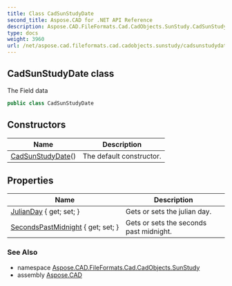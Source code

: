 ```yaml
---
title: Class CadSunStudyDate
second_title: Aspose.CAD for .NET API Reference
description: Aspose.CAD.FileFormats.Cad.CadObjects.SunStudy.CadSunStudyDate class. The Field data
type: docs
weight: 3960
url: /net/aspose.cad.fileformats.cad.cadobjects.sunstudy/cadsunstudydate/
---
```

## CadSunStudyDate class

The Field data

```csharp
public class CadSunStudyDate
```

## Constructors

| Name | Description |
| --- | --- |
| [CadSunStudyDate](cadsunstudydate/)() | The default constructor. |

## Properties

| Name | Description |
| --- | --- |
| [JulianDay](../../aspose.cad.fileformats.cad.cadobjects.sunstudy/cadsunstudydate/julianday/) { get; set; } | Gets or sets the julian day. |
| [SecondsPastMidnight](../../aspose.cad.fileformats.cad.cadobjects.sunstudy/cadsunstudydate/secondspastmidnight/) { get; set; } | Gets or sets the seconds past midnight. |

### See Also

* namespace [Aspose.CAD.FileFormats.Cad.CadObjects.SunStudy](../../aspose.cad.fileformats.cad.cadobjects.sunstudy/)
* assembly [Aspose.CAD](../../)


